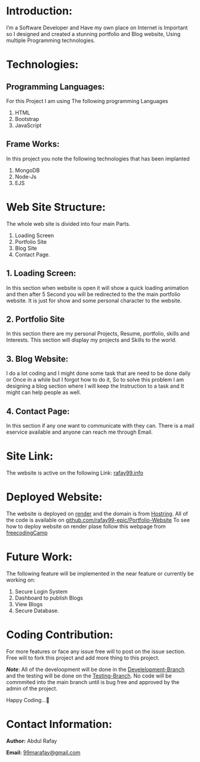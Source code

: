 # Introduction:

I’m a Software Developer and Have my own place on Internet is Important so I designed and created a stunning portfolio and Blog website, Using multiple Programming technologies.

# Technologies:

## Programming Languages:

For this Project I am using The following programming Languages

1. HTML 
2. Bootstrap
3. JavaScript

## Frame Works:

In this project you note the following technologies that has been implanted

1. MongoDB
2. Node-Js
3. EJS

# Web Site Structure:

The whole web site is divided into four main Parts.

1. Loading Screen
2. Portfolio Site
3. Blog Site
4. Contact Page.

## 1. Loading Screen:

In this section when website is open it will show a quick loading animation and then after 5 Second you will be redirected to the the main portfolio website. It is just for show and some personal character to the website.

## 2. Portfolio Site

In this section there are my personal Projects, Resume, portfolio, skills and Interests. This section will display my projects and Skills to the world.

## 3. Blog Website:

I do a lot coding and I might done some task that are need to be done daily or Once in a while but I forgot how to do it, So to solve this problem I am designing a blog section where I will keep the Instruction to a task and It might can help people as well.

## 4. Contact Page:

In this section if any one want to communicate with they can. There is a mail eservice available and anyone can reach me through Email.

# Site Link:

The website is active on the following Link: [rafay99.info](https://rafay99.info/) 


# Deployed Website:

The website is deployed on [render](https://render.com/) and the domain is from [Hostring](https://www.hostinger.com/).
All of the code is available on [github.com/rafay99-epic/Portfolio-Website](https://github.com/rafay99-epic/Portfolio-Website)
To see how to deploy website on render plase follow this webpage from [freecodingCamp](https://www.freecodecamp.org/news/how-to-deploy-nodejs-application-with-render/)

# Future Work:

The following feature will be implemented in the near feature or currently be working on:

1. Secure Login System
2. Dashboard to publish Blogs
3. View Blogs
4. Secure Database.


# Coding Contribution:

For more features or face any issue free will to post on the issue section. Free will to fork this project and add more thing to this project.

***Note***:
All of the develoopment will be done in the [Develelopment-Branch]() and the testing will be done on the [Testing-Branch](). No code will be commmited into the main branch until is bug free and approved by the admin of the project.


Happy Coding…👋

# Contact Information:

**Author:** Abdul Rafay

**Email:** [99marafay@gmail.com](mailto:99marafay@gmail.com)
